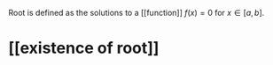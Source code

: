 Root is defined as the solutions to a [[function]] $f (x) = 0$ for $x \in [a,b]$. 

# [[existence of root]]
